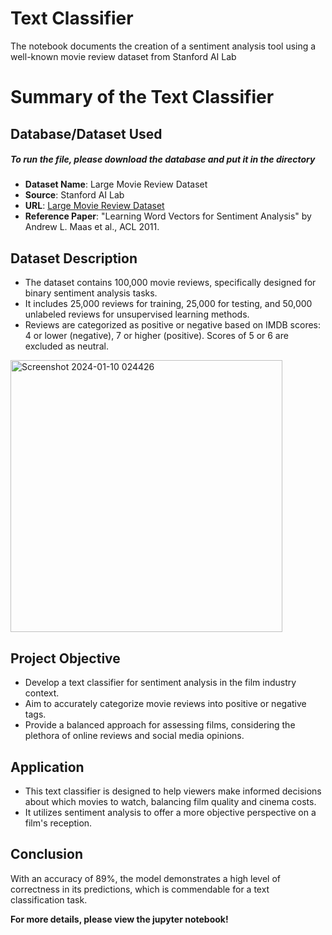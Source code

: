 # Text Classifier 
The notebook documents the creation of a sentiment analysis tool using a well-known movie review dataset from Stanford AI Lab

# Summary of the Text Classifier


## Database/Dataset Used
##### To run the file, please download the database and put it in the directory
- **Dataset Name**: Large Movie Review Dataset
- **Source**: Stanford AI Lab
- **URL**: [Large Movie Review Dataset](https://ai.stanford.edu/~amaas/data/sentiment/)
- **Reference Paper**: "Learning Word Vectors for Sentiment Analysis" by Andrew L. Maas et al., ACL 2011.

## Dataset Description
- The dataset contains 100,000 movie reviews, specifically designed for binary sentiment analysis tasks.
- It includes 25,000 reviews for training, 25,000 for testing, and 50,000 unlabeled reviews for unsupervised learning methods.
- Reviews are categorized as positive or negative based on IMDB scores: 4 or lower (negative), 7 or higher (positive). Scores of 5 or 6 are excluded as neutral.

<img width="435" alt="Screenshot 2024-01-10 024426" src="https://github.com/joseortega9988/Text-Classifier-/assets/77720475/e80d2747-4fa9-43fe-a8a0-74fda17ccd24">

## Project Objective
- Develop a text classifier for sentiment analysis in the film industry context.
- Aim to accurately categorize movie reviews into positive or negative tags.
- Provide a balanced approach for assessing films, considering the plethora of online reviews and social media opinions.

## Application
- This text classifier is designed to help viewers make informed decisions about which movies to watch, balancing film quality and cinema costs.
- It utilizes sentiment analysis to offer a more objective perspective on a film's reception.

## Conclusion 
With an accuracy of 89%, the model demonstrates a high level of correctness in its predictions, which is commendable for a text classification task. 

**For more details, please view the jupyter notebook!**
